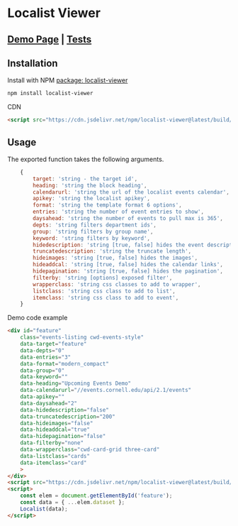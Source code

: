 # Localist Viewer

## [Demo Page](https://philwilliammee.github.io/localist-viewer/docs) | [Tests](https://philwilliammee.github.io/localist-viewer/coverage/lcov-report/)

## Installation

Install with NPM [package: localist-viewer](https://philwilliammee.github.io/localist-viewer/)

```bash
npm install localist-viewer
```

CDN

```html
<script src="https://cdn.jsdelivr.net/npm/localist-viewer@latest/build/index.js"></script>
```

## Usage

The exported function takes the following arguments.

```js
    {
        target: 'string - the target id',
        heading: 'string the block heading',
        calendarurl: 'string the url of the localist events calendar',
        apikey: 'string the localist apikey',
        format: 'string the template format 6 options',
        entries: 'string the number of event entries to show',
        daysahead: 'string the number of events to pull max is 365',
        depts: 'string filters department ids',
        group: 'string filters by group name',
        keyword: 'string filters by keyword',
        hidedescription: 'string [true, false] hides the event description',
        truncatedescription: 'string the truncate length',
        hideimages: 'string [true, false] hides the images',
        hideaddcal: 'string [true, false] hides the calendar links',
        hidepagination: 'string [true, false] hides the pagination',
        filterby: 'string [options] exposed filter',
        wrapperclass: 'string css classes to add to wrapper',
        listclass: 'string css class to add to list',
        itemclass: 'string css class to add to event',
    }
```

Demo code example

```html
<div id="feature"
    class="events-listing cwd-events-style"
    data-target="feature"
    data-depts="0"
    data-entries="3"
    data-format="modern_compact"
    data-group="0"
    data-keyword=""
    data-heading="Upcoming Events Demo"
    data-calendarurl="//events.cornell.edu/api/2.1/events"
    data-apikey=""
    data-daysahead="2"
    data-hidedescription="false"
    data-truncatedescription="200"
    data-hideimages="false"
    data-hideaddcal="true"
    data-hidepagination="false"
    data-filterby="none"
    data-wrapperclass="cwd-card-grid three-card"
    data-listclass="cards"
    data-itemclass="card"
    >
</div>
<script src="https://cdn.jsdelivr.net/npm/localist-viewer@latest/build/index.js"></script>
<script>
    const elem = document.getElementById('feature');
    const data = { ...elem.dataset };
    Localist(data);
</script>
```
